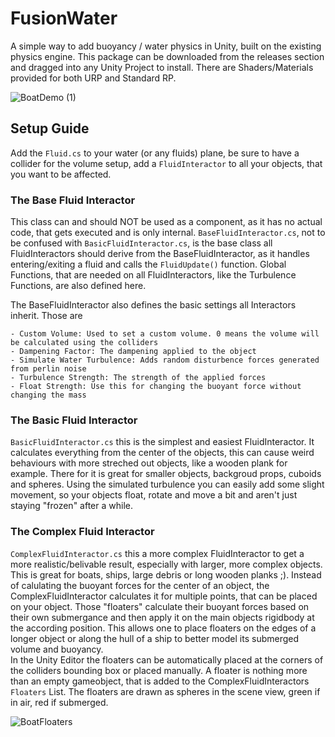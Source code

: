 # FusionWater

A simple way to add buoyancy / water physics in Unity, built on the existing physics engine.
This package can be downloaded from the releases section and dragged into any Unity Project to install.
There are Shaders/Materials provided for both URP and Standard RP.

![BoatDemo (1)](https://user-images.githubusercontent.com/57530068/132409499-81a7b967-cc93-4b6a-aefd-6f1ba1a82a80.gif)

## Setup Guide

Add the ```Fluid.cs``` to your water (or any fluids) plane, be sure to have a collider for the volume setup, add a ```FluidInteractor``` to all your objects, that you want to be affected.

### The Base Fluid Interactor

This class can and should NOT be used as a component, as it has no actual code, that gets executed and is only internal.
```BaseFluidInteractor.cs```, not to be confused with ```BasicFluidInteractor.cs```, is the base class all FluidInteractors should derive from the BaseFluidInteractor, as it handles entering/exiting a fluid and calls the ```FluidUpdate()``` function. Global Functions, that are needed on all FluidInteractors, like the Turbulence Functions, are also defined here.

The BaseFluidInteractor also defines the basic settings all Interactors inherit. Those are 
```
- Custom Volume: Used to set a custom volume. 0 means the volume will be calculated using the colliders
- Dampening Factor: The dampening applied to the object
- Simulate Water Turbulence: Adds random disturbence forces generated from perlin noise
- Turbulence Strength: The strength of the applied forces
- Float Strength: Use this for changing the buoyant force without changing the mass
```


### The Basic Fluid Interactor

```BasicFluidInteractor.cs``` this is the simplest and easiest FluidInteractor. It calculates everything from the center of the objects, this can cause weird behaviours with more streched out objects, like a wooden plank for example. There for it is great for smaller objects, backgroud props, cuboids and spheres. Using the simulated turbulence you can easily add some slight movement, so your objects float, rotate and move a bit and aren't just staying "frozen" after a while. 

### The Complex Fluid Interactor

```ComplexFluidInteractor.cs``` this a more complex FluidInteractor to get a more realistic/belivable result, especially with larger, more complex objects. This is great for boats, ships, large debris or long wooden planks ;). Instead of calulating the buoyant forces for the center of an object, the ComplexFluidInteractor calculates it for multiple points, that can be placed on your object. Those "floaters" calculate their buoyant forces based on their own submergance and then apply it on the main objects rigidbody at the according position. 
This allows one to place floaters on the edges of a longer object or along the hull of a ship to better model its submerged volume and buoyancy.  
In the Unity Editor the floaters can be automatically placed at the corners of the colliders bounding box or placed manually. A floater is nothing more than an empty gameobject, that is added to the ComplexFluidInteractors ```Floaters``` List. The floaters are drawn as spheres in the scene view, green if in air, red if submerged.

![BoatFloaters](https://user-images.githubusercontent.com/57530068/132555755-cbf34a28-4018-494c-8269-15e4d70c69dc.gif)
